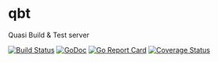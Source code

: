 # qbt
Quasi Build &amp; Test server

[![Build Status](https://travis-ci.org/marcotroisi/qbt.svg?branch=master)](https://travis-ci.org/marcotroisi/qbt)
[![GoDoc](https://godoc.org/github.com/marcotroisi/qbt?status.svg)](https://godoc.org/github.com/marcotroisi/qbt)
[![Go Report Card](https://goreportcard.com/badge/github.com/marcotroisi/qbt)](https://goreportcard.com/report/github.com/marcotroisi/qbt)
[![Coverage Status](https://coveralls.io/repos/github/marcotroisi/qbt/badge.svg?branch=master)](https://coveralls.io/github/marcotroisi/qbt?branch=master)
